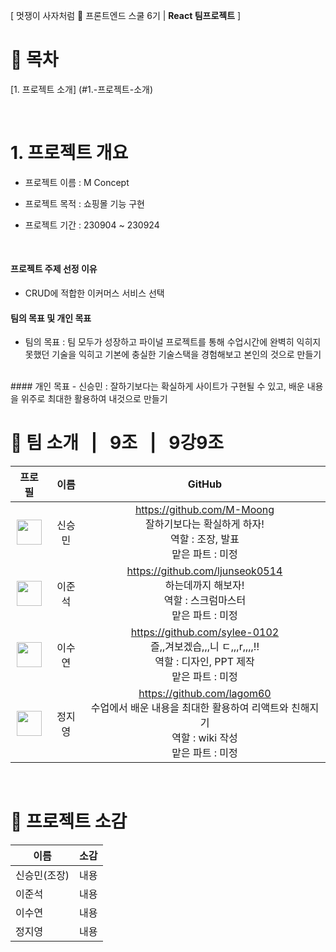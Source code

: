 [ 멋쟁이 사자처럼 🦁 프론트엔드 스쿨 6기 | **React 팀프로젝트** ]

# 📄 목차
[1. 프로젝트 소개] (#1.-프로젝트-소개)

</br>

# 1. 프로젝트 개요
- 프로젝트 이름 : M Concept
- 프로젝트 목적 : 쇼핑몰 기능 구현
- 프로젝트 기간 : 230904 ~ 230924

  </br>

#### 프로젝트 주제 선정 이유
- CRUD에 적합한 이커머스 서비스 선택
  </br>
#### 팀의 목표 및 개인 목표
- 팀의 목표 : 팀 모두가 성장하고 파이널 프로젝트를 통해
  수업시간에 완벽히 익히지 못했던 기술을 익히고
  기본에 충실한 기술스택을 경험해보고 본인의 것으로 만들기
 </br>
 #### 개인 목표
 - 신승민 : 잘하기보다는 확실하게 사이트가 구현될 수 있고,
배운 내용을 위주로 최대한 활용하여 내것으로 만들기

</br>

# 👥 팀 소개 &nbsp;&nbsp;|&nbsp;&nbsp; 9조 &nbsp;&nbsp;|&nbsp;&nbsp; 9강9조
|                                                             프로필                                                             |      이름      |                                                                                                      GitHub                                                                                                       |
| :----------------------------------------------------------------------------------------------------------------------------: | :------------: | :---------------------------------------------------------------------------------------------------------------------------------------------------------------------------------------------------------------: |
| <img src="https://github.com/FRONTENDSCHOOL6/Mconcept/assets/131527467/b704d815-3494-4f2f-906f-e97f0ea9886d" width="40" height="40"/> | 신승민       |                         https://github.com/M-Moong <br/> 잘하기보다는 확실하게 하자! <br/> 역할 : 조장, 발표 <br/> 맡은 파트 : 미정                         |
| <img src="https://github.com/FRONTENDSCHOOL6/Mconcept/assets/131527467/165b7804-45cc-4c88-bacc-9a3d2ab741b4" width="40" height="40"/> |    이준석    |                                             https://github.com/ljunseok0514 <br/> 하는데까지 해보자! <br/>역할 : 스크럼마스터<br/>맡은 파트 : 미정                                            |
| <img src="https://github.com/FRONTENDSCHOOL6/Mconcept/assets/131527467/7b9e6e25-6176-4fea-8754-59afa647b4ac" width="40" height="40"/> |    이수연   | https://github.com/sylee-0102 <br/> 즐,,겨보겠습,,,니 ㄷ,,,r,,,,!!<br/>역할 : 디자인, PPT 제작 <br/>맡은 파트 : 미정 |
| <img src="https://github.com/FRONTENDSCHOOL6/Mconcept/assets/131527467/83acf6a5-1de5-4e67-bbe7-fc5648836aae" width="40" height="40"/> |    정지영   |                                    https://github.com/lagom60 <br/>수업에서 배운 내용을 최대한 활용하여 리액트와 친해지기<br/>역할 : wiki 작성 <br/>맡은 파트 : 미정                                   |

</br>

# 🎤 프로젝트 소감

| 이름           | 소감                                                                                                                                                                                                                                                                                             |
| -------------- | ------------------------------------------------------------------------------------------------------------------------------------------------------------------------------------------------------------------------------------------------------------------------------------------------ |
| 신승민(조장)    | 내용 |
| 이준석         | 내용 |
| 이수연         | 내용 |
| 정지영         | 내용 |

